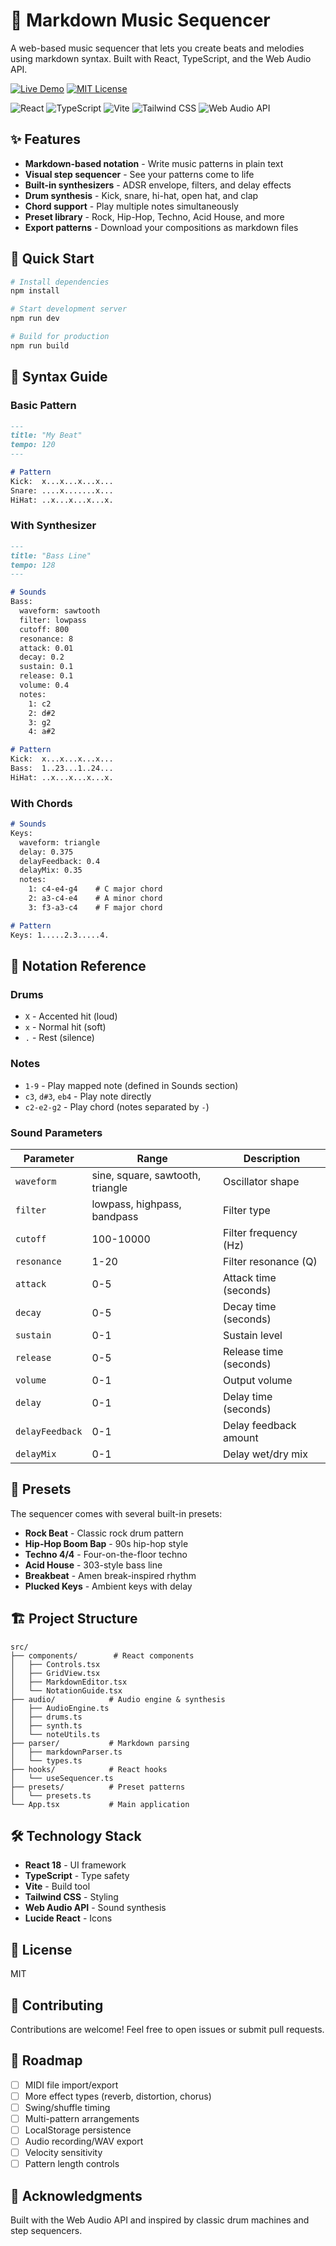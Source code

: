 # 🎵 Markdown Music Sequencer

A web-based music sequencer that lets you create beats and melodies using markdown syntax. Built with React, TypeScript, and the Web Audio API.

[![Live Demo](https://img.shields.io/badge/demo-live-success?style=for-the-badge&logo=vercel)](https://markdown-music-sequencer.vercel.app/)
[![MIT License](https://img.shields.io/badge/license-MIT-blue?style=for-the-badge)](LICENSE)

![React](https://img.shields.io/badge/React-18.3.1-61DAFB?logo=react&logoColor=white) ![TypeScript](https://img.shields.io/badge/TypeScript-5.5.3-3178C6?logo=typescript&logoColor=white) ![Vite](https://img.shields.io/badge/Vite-5.4.1-646CFF?logo=vite&logoColor=white) ![Tailwind CSS](https://img.shields.io/badge/Tailwind-3.4.1-06B6D4?logo=tailwindcss&logoColor=white) ![Web Audio API](https://img.shields.io/badge/Web%20Audio%20API-native-orange)

## ✨ Features

- **Markdown-based notation** - Write music patterns in plain text
- **Visual step sequencer** - See your patterns come to life
- **Built-in synthesizers** - ADSR envelope, filters, and delay effects
- **Drum synthesis** - Kick, snare, hi-hat, open hat, and clap
- **Chord support** - Play multiple notes simultaneously
- **Preset library** - Rock, Hip-Hop, Techno, Acid House, and more
- **Export patterns** - Download your compositions as markdown files

## 🚀 Quick Start

```bash
# Install dependencies
npm install

# Start development server
npm run dev

# Build for production
npm run build
```

## 📝 Syntax Guide

### Basic Pattern

```markdown
---
title: "My Beat"
tempo: 120
---

# Pattern
Kick:  x...x...x...x...
Snare: ....x.......x...
HiHat: ..x...x...x...x.
```

### With Synthesizer

```markdown
---
title: "Bass Line"
tempo: 128
---

# Sounds
Bass:
  waveform: sawtooth
  filter: lowpass
  cutoff: 800
  resonance: 8
  attack: 0.01
  decay: 0.2
  sustain: 0.1
  release: 0.1
  volume: 0.4
  notes:
    1: c2
    2: d#2
    3: g2
    4: a#2

# Pattern
Kick:  x...x...x...x...
Bass:  1..23...1..24...
HiHat: ..x...x...x...x.
```

### With Chords

```markdown
# Sounds
Keys:
  waveform: triangle
  delay: 0.375
  delayFeedback: 0.4
  delayMix: 0.35
  notes:
    1: c4-e4-g4    # C major chord
    2: a3-c4-e4    # A minor chord
    3: f3-a3-c4    # F major chord

# Pattern
Keys: 1.....2.3.....4.
```

## 🎹 Notation Reference

### Drums
- `X` - Accented hit (loud)
- `x` - Normal hit (soft)
- `.` - Rest (silence)

### Notes
- `1-9` - Play mapped note (defined in Sounds section)
- `c3`, `d#3`, `eb4` - Play note directly
- `c2-e2-g2` - Play chord (notes separated by `-`)

### Sound Parameters

| Parameter | Range | Description |
|-----------|-------|-------------|
| `waveform` | sine, square, sawtooth, triangle | Oscillator shape |
| `filter` | lowpass, highpass, bandpass | Filter type |
| `cutoff` | 100-10000 | Filter frequency (Hz) |
| `resonance` | 1-20 | Filter resonance (Q) |
| `attack` | 0-5 | Attack time (seconds) |
| `decay` | 0-5 | Decay time (seconds) |
| `sustain` | 0-1 | Sustain level |
| `release` | 0-5 | Release time (seconds) |
| `volume` | 0-1 | Output volume |
| `delay` | 0-1 | Delay time (seconds) |
| `delayFeedback` | 0-1 | Delay feedback amount |
| `delayMix` | 0-1 | Delay wet/dry mix |

## 🎨 Presets

The sequencer comes with several built-in presets:

- **Rock Beat** - Classic rock drum pattern
- **Hip-Hop Boom Bap** - 90s hip-hop style
- **Techno 4/4** - Four-on-the-floor techno
- **Acid House** - 303-style bass line
- **Breakbeat** - Amen break-inspired rhythm
- **Plucked Keys** - Ambient keys with delay

## 🏗️ Project Structure

```
src/
├── components/        # React components
│   ├── Controls.tsx
│   ├── GridView.tsx
│   ├── MarkdownEditor.tsx
│   └── NotationGuide.tsx
├── audio/            # Audio engine & synthesis
│   ├── AudioEngine.ts
│   ├── drums.ts
│   ├── synth.ts
│   └── noteUtils.ts
├── parser/           # Markdown parsing
│   ├── markdownParser.ts
│   └── types.ts
├── hooks/            # React hooks
│   └── useSequencer.ts
├── presets/          # Preset patterns
│   └── presets.ts
└── App.tsx           # Main application
```

## 🛠️ Technology Stack

- **React 18** - UI framework
- **TypeScript** - Type safety
- **Vite** - Build tool
- **Tailwind CSS** - Styling
- **Web Audio API** - Sound synthesis
- **Lucide React** - Icons

## 📄 License

MIT

## 🤝 Contributing

Contributions are welcome! Feel free to open issues or submit pull requests.

## 🎯 Roadmap

- [ ] MIDI file import/export
- [ ] More effect types (reverb, distortion, chorus)
- [ ] Swing/shuffle timing
- [ ] Multi-pattern arrangements
- [ ] LocalStorage persistence
- [ ] Audio recording/WAV export
- [ ] Velocity sensitivity
- [ ] Pattern length controls

## 🙏 Acknowledgments

Built with the Web Audio API and inspired by classic drum machines and step sequencers.
